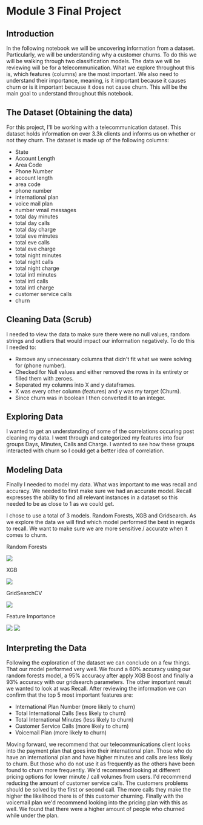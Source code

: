 # Module 3 Final Project


## Introduction

In the following notebook we will be uncovering information from a dataset. Particularly, we will be understanding why a customer churns. To do this we will be walking through two classification models. The data we will be reviewing will be for a telecommunication. What we explore throughout this is, which features (columns) are the most important. We also need to understand their importance, meaning, is it important because it causes churn or is it important because it does not cause churn. This will be the main goal to understand throughout this notebook.

## The Dataset (Obtaining the data)

For this project, I'll be working with a telecommunication dataset. This dataset holds information on over 3.3k clients and informs us on whether or not they churn. The dataset is made up of the following columns:
* State
* Account Length
* Area Code
* Phone Number
* account length
* area code
* phone number
* international plan
* voice mail plan
* number vmail messages
* total day minutes
* total day calls
* total day charge
* total eve minutes
* total eve calls
* total eve charge
* total night minutes
* total night calls
* total night charge
* total intl minutes
* total intl calls
* total intl charge
* customer service calls
* churn

## Cleaning Data (Scrub)
I needed to view the data to make sure there were no null values, random strings and outliers that would impact our information negatively. To do this I needed to:
* Remove any unnecessary columns that didn't fit what we were solving for (phone number).
* Checked for Null values and either removed the rows in its entirety or filled them with zeroes.
* Seperated my columns into X and y dataframes.
* X was every other column (features) and y was my target (Churn).
* Since churn was in boolean I then converted it to an integer.


## Exploring Data
I wanted to get an understanding of some of the correlations occuring post cleaning my data. I went through and categorized my features into four groups Days, Minutes, Calls and Charge. I wanted to see how these groups interacted with churn so I could get a better idea of correlation.

## Modeling Data
Finally I needed to model my data. What was important to me was recall and accuracy. We needed to first make sure we had an accurate model. Recall expresses the ability to find all relevant instances in a dataset so this needed to be as close to 1 as we could get.

I chose to use a total of 3 models. Random Forests, XGB and Gridsearch. As we explore the data we will find which model performed the best in regards to recall. We want to make sure we are more sensitive / accurate when it comes to churn.


Random Forests

<img src="images/RF.png">


XGB

<img src="images/XGB.png">


GridSearchCV

<img src="images/Gridsearch.png">


Feature Importance


<img src="images/Feature.png">

<img src="images/SHAP.png">


## Interpreting the Data

Following the exploration of the dataset we can conclude on a few things. That our model performed very well. We found a 60% accuracy using our random forests model, a 95% accuracy after apply XGB Boost and finally a 93% accuracy with our gridsearch parameters. The other important result we wanted to look at was Recall. After reviewing the information we can confirm that the top 5 most important features are:

- International Plan Number (more likely to churn)
- Total International Calls (less likely to churn)
- Total International Minutes (less likely to churn)
- Customer Service Calls (more likely to churn)
- Voicemail Plan (more likely to churn)

Moving forward, we recommend that our telecommunications client looks into the payment plan that goes into their international plan. Those who do have an international plan and have higher minutes and calls are less likely to churn. But those who do not use it as frequently as the others have been found to churn more frequently. We'd recommend looking at different pricing options for lower minute / call volumes from users. I'd recommend reducing the amount of customer service calls. The customers problems should be solved by the first or second call. The more calls they make the higher the likelihood there is of this customer churning. Finally with the voicemail plan we'd recommend looking into the pricing plan with this as well. We found that there were a higher amount of people who churned while under the plan.
